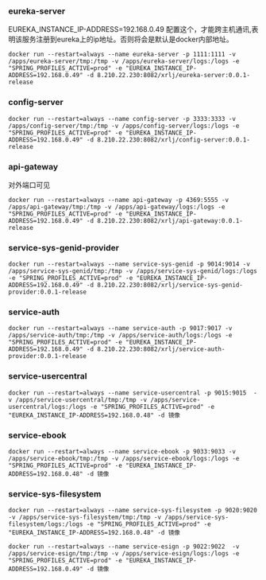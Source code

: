 ### eureka-server

EUREKA_INSTANCE_IP-ADDRESS=192.168.0.49 配置这个，才能跨主机通讯,表明该服务注册到eureka上的ip地址。否则将会是默认是docker内部地址。

```shell script
docker run --restart=always --name eureka-server -p 1111:1111 -v /apps/eureka-server/tmp:/tmp -v /apps/eureka-server/logs:/logs -e "SPRING_PROFILES_ACTIVE=prod" -e "EUREKA_INSTANCE_IP-ADDRESS=192.168.0.49" -d 8.210.22.230:8082/xrlj/eureka-server:0.0.1-release
```

### config-server

```shell script
docker run --restart=always --name config-server -p 3333:3333 -v /apps/config-server/tmp:/tmp -v /apps/config-server/logs:/logs -e "SPRING_PROFILES_ACTIVE=prod" -e "EUREKA_INSTANCE_IP-ADDRESS=192.168.0.49" -d 8.210.22.230:8082/xrlj/config-server:0.0.1-release
```

### api-gateway
对外端口可见
```shell script
docker run --restart=always --name api-gateway -p 4369:5555 -v /apps/api-gateway/tmp:/tmp -v /apps/api-gateway/logs:/logs -e "SPRING_PROFILES_ACTIVE=prod" -e "EUREKA_INSTANCE_IP-ADDRESS=192.168.0.49" -d 8.210.22.230:8082/xrlj/api-gateway:0.0.1-release
```

### service-sys-genid-provider

```shell script
docker run --restart=always --name service-sys-genid -p 9014:9014 -v /apps/service-sys-genid/tmp:/tmp -v /apps/service-sys-genid/logs:/logs -e "SPRING_PROFILES_ACTIVE=prod" -e "EUREKA_INSTANCE_IP-ADDRESS=192.168.0.49" -d 8.210.22.230:8082/xrlj/service-sys-genid-provider:0.0.1-release
```

### service-auth

```shell script
docker run --restart=always --name service-auth -p 9017:9017 -v /apps/service-auth/tmp:/tmp -v /apps/service-auth/logs:/logs -e "SPRING_PROFILES_ACTIVE=prod" -e "EUREKA_INSTANCE_IP-ADDRESS=192.168.0.49" -d 8.210.22.230:8082/xrlj/service-auth-provider:0.0.1-release
```

### service-usercentral

```shell script
docker run --restart=always --name service-usercentral -p 9015:9015  -v /apps/service-usercentral/tmp:/tmp -v /apps/service-usercentral/logs:/logs -e "SPRING_PROFILES_ACTIVE=prod" -e "EUREKA_INSTANCE_IP-ADDRESS=192.168.0.48" -d 镜像
```

### service-ebook

```shell script
docker run --restart=always --name service-ebook -p 9033:9033 -v /apps/service-ebook/tmp:/tmp -v /apps/service-ebook/logs:/logs -e "SPRING_PROFILES_ACTIVE=prod" -e "EUREKA_INSTANCE_IP-ADDRESS=192.168.0.48" -d 镜像
```

### service-sys-filesystem

```shell script
docker run --restart=always --name service-sys-filesystem -p 9020:9020  -v /apps/service-sys-filesystem/tmp:/tmp -v /apps/service-sys-filesystem/logs:/logs -e "SPRING_PROFILES_ACTIVE=prod" -e "EUREKA_INSTANCE_IP-ADDRESS=192.168.0.48" -d 镜像
```

```shell script
docker run --restart=always --name service-esign -p 9022:9022  -v /apps/service-esign/tmp:/tmp -v /apps/service-esign/logs:/logs -e "SPRING_PROFILES_ACTIVE=prod" -e "EUREKA_INSTANCE_IP-ADDRESS=192.168.0.49" -d 镜像
```
